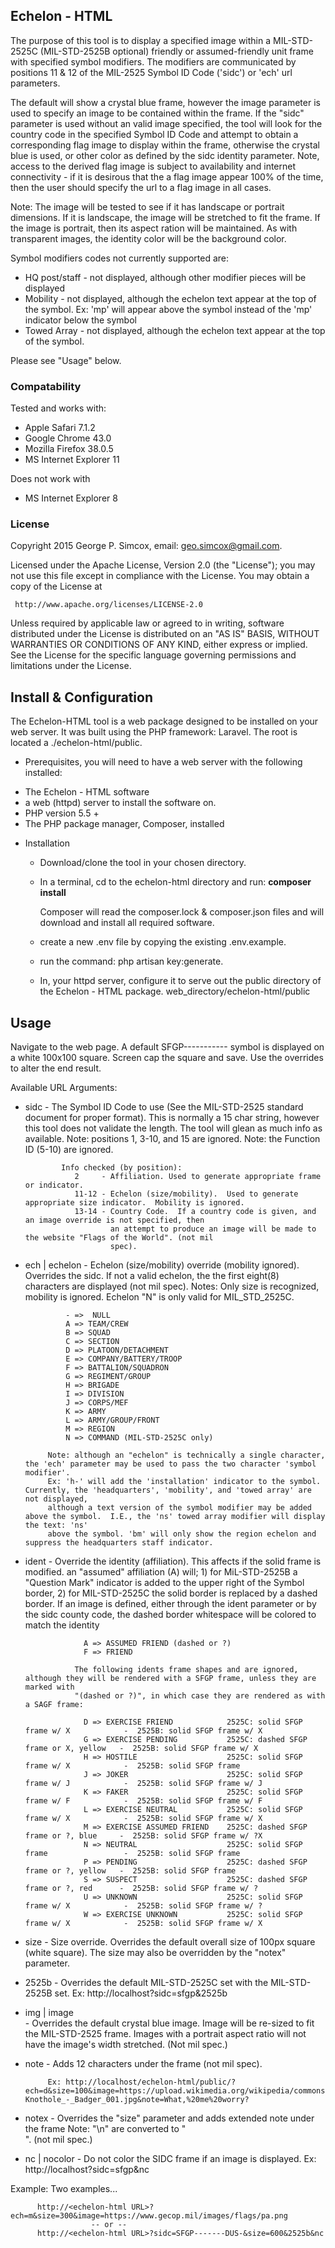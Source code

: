 ## Echelon - HTML
 
 The purpose of this tool is to display a specified image within a MIL-STD-2525C (MIL-STD-2525B optional) friendly or assumed-friendly unit 
 frame with specified symbol modifiers.  The modifiers are communicated by positions 11 & 12 of the MIL-2525 Symbol ID Code ('sidc') or 'ech' 
 url parameters.
 
 The default will show a crystal blue frame, however the image parameter is used to specify an image to be contained within the frame.
 If the "sidc" parameter is used without an valid image specified, the tool will look for the country code in the specified Symbol ID Code and
 attempt to obtain a corresponding flag image to display within the frame, otherwise the crystal blue is used, or other color as defined by 
 the sidc identity parameter.  Note, access to the derived flag image is subject to availability and internet connectivity - if it is desirous 
 that the a flag image appear 100% of the time, then the user should specify the url to a flag image in all cases.
 
 Note:  The image will be tested to see if it has landscape or portrait dimensions.  If it is landscape, the image will be stretched to fit the frame.
 If the image is portrait, then its aspect ration will be maintained.  As with transparent images, the identity color will be the background color.
 
 Symbol modifiers codes not currently supported are: 
   * HQ post/staff - not displayed, although other modifier pieces will be displayed
   * Mobility - not displayed, although the echelon text appear at the top of the symbol.  Ex:  'mp' will appear above the symbol instead of the 
     'mp' indicator below the symbol
   * Towed Array - not displayed, although the echelon text appear at the top of the symbol.
    
 
 Please see "Usage" below.

### Compatability

Tested and works with:

* Apple Safari 7.1.2
* Google Chrome 43.0
* Mozilla Firefox 38.0.5
* MS Internet Explorer 11

Does not work with

* MS Internet Explorer 8

### License

Copyright 2015 George P. Simcox, email: geo.simcox@gmail.com.

Licensed under the Apache License, Version 2.0 (the "License");
you may not use this file except in compliance with the License.
You may obtain a copy of the License at

     http://www.apache.org/licenses/LICENSE-2.0

Unless required by applicable law or agreed to in writing, software
distributed under the License is distributed on an "AS IS" BASIS,
WITHOUT WARRANTIES OR CONDITIONS OF ANY KIND, either express or implied.
See the License for the specific language governing permissions and
limitations under the License.

## Install & Configuration

The Echelon-HTML tool is a web package designed to be installed on your web server.  It was built using the 
PHP framework: Laravel.  The root is located a ./echelon-html/public.

- Prerequisites, you will need to have a web server with the following installed:
 * The Echelon - HTML software
 * a web (httpd) server to install the software on.
 * PHP version 5.5 +
 * The PHP package manager, Composer, installed

- Installation

  * Download/clone the tool in your chosen directory.
  * In a terminal, cd to the echelon-html directory and run: **composer install**
       
       Composer will read the composer.lock & composer.json files and will download and 
       install all required software.
  * create a new .env file by copying the existing .env.example.
  * run the command: php artisan key:generate.
  * In, your httpd server, configure it to serve out the public directory of the Echelon - HTML package.
       web_directory/echelon-html/public
       
## Usage

Navigate to the web page.  A default SFGP----------- symbol is displayed on a white 100x100 square.  Screen cap 
the square and save.  Use the overrides to alter the end result.

Available URL Arguments:

 * sidc   - The Symbol ID Code to use (See the MIL-STD-2525 standard document for proper format).  This is normally 
            a 15 char string, however this tool does not validate the length.  The tool will glean as much info as 
            available. Note: positions 1, 3-10, and 15 are ignored.  Note: the Function ID (5-10) are ignored.
         
               Info checked (by position):
                  2     - Affiliation. Used to generate appropriate frame or indicator.
                  11-12 - Echelon (size/mobility).  Used to generate appropriate size indicator.  Mobility is ignored.
                  13-14 - Country Code.  If a country code is given, and an image override is not specified, then
                          an attempt to produce an image will be made to the website "Flags of the World". (not mil 
                          spec).
                      
 * ech | echelon
          - Echelon (size/mobility) override (mobility ignored).  Overrides the sidc.  If not a valid echelon, the the first eight(8) characters
            are displayed (not mil spec).  Notes: Only size is recognized, mobility is ignored. Echelon "N" is only valid for MIL_STD_2525C.
         
                - =>  NULL
                A => TEAM/CREW
                B => SQUAD
                C => SECTION
                D => PLATOON/DETACHMENT
                E => COMPANY/BATTERY/TROOP
                F => BATTALION/SQUADRON
                G => REGIMENT/GROUP
                H => BRIGADE
                I => DIVISION
                J => CORPS/MEF
                K => ARMY
                L => ARMY/GROUP/FRONT
                M => REGION
                N => COMMAND (MIL-STD-2525C only)
                
            Note: although an "echelon" is technically a single character, the 'ech' parameter may be used to pass the two character 'symbol modifier'. 
            Ex: 'h-' will add the 'installation' indicator to the symbol.  Currently, the 'headquarters', 'mobility', and 'towed array' are not displayed, 
            although a text version of the symbol modifier may be added above the symbol.  I.E., the 'ns' towed array modifier will display the text: 'ns'
            above the symbol. 'bm' will only show the region echelon and suppress the headquarters staff indicator.

 * ident  - Override the identity  (affiliation).  This affects if the solid frame is modified.  an "assumed" 
            affiliation (A) will; 
                1) for MiL-STD-2525B a "Question Mark" indicator is added to the upper right of the Symbol border, 
                2) for MIL-STD-2525C the solid border is replaced by a dashed border. If an image is defined, either 
                   through the ident parameter or by the sidc county code, the dashed border whitespace will be colored
                   to match the identity
              
                    A => ASSUMED FRIEND (dashed or ?)
                    F => FRIEND 
                    
                  The following idents frame shapes and are ignored, although they will be rendered with a SFGP frame, unless they are marked with 
                  "(dashed or ?)", in which case they are rendered as with a SAGF frame:
                  
                    D => EXERCISE FRIEND            2525C: solid SFGP frame w/ X            -  2525B: solid SFGP frame w/ X
                    G => EXERCISE PENDING           2525C: dashed SFGP frame or X, yellow   -  2525B: solid SFGP frame w/ X
                    H => HOSTILE                    2525C: solid SFGP frame w/ X            -  2525B: solid SFGP frame
                    J => JOKER                      2525C: solid SFGP frame w/ J            -  2525B: solid SFGP frame w/ J
                    K => FAKER                      2525C: solid SFGP frame w/ F            -  2525B: solid SFGP frame w/ F
                    L => EXERCISE NEUTRAL           2525C: solid SFGP frame w/ X            -  2525B: solid SFGP frame w/ X
                    M => EXERCISE ASSUMED FRIEND    2525C: dashed SFGP frame or ?, blue     -  2525B: solid SFGP frame w/ ?X
                    N => NEUTRAL                    2525C: solid SFGP frame                 -  2525B: solid SFGP frame
                    P => PENDING                    2525C: dashed SFGP frame or ?, yellow   -  2525B: solid SFGP frame
                    S => SUSPECT                    2525C: dashed SFGP frame or ?, red      -  2525B: solid SFGP frame w/ ?
                    U => UNKNOWN                    2525C: solid SFGP frame w/ X            -  2525B: solid SFGP frame w/ ?
                    W => EXERCISE UNKNOWN           2525C: solid SFGP frame w/ X            -  2525B: solid SFGP frame w/ X
             
 * size   - Size override.  Overrides the default overall size of 100px square (white square).  The size may also be overridden
            by the "notex" parameter.
 
 * 2525b  - Overrides the default MIL-STD-2525C set with the MIL-STD-2525B set. Ex: http://localhost?sidc=sfgp&2525b
 
 * img | image  
          - Overrides the default crystal blue image.  Image will be re-sized to fit the MIL-STD-2525 frame.  Images with a 
            portrait aspect ratio will not have the image's width stretched. (Not mil spec.)
 
 * note   - Adds 12 characters under the frame (not mil spec).
 
            Ex: http://localhost/echelon-html/public/?ech=d&size=100&image=https://upload.wikimedia.org/wikipedia/commons/7/79/Operation_Upshot-Knothole_-_Badger_001.jpg&note=What,%20me%20worry?
 
 * notex  - Overrides the "size" parameter and adds extended note under the frame  Note: "\n" are converted to "<br>". (not mil spec.)
 
 * nc | nocolor
          - Do not color the SIDC frame if an image is displayed. Ex: http://localhost?sidc=sfgp&nc

Example:  Two examples...

          http://<echelon-html URL>?ech=m&size=300&image=https://www.gecop.mil/images/flags/pa.png
                      -- or --
          http://<echelon-html URL>?sidc=SFGP-------DUS-&size=600&2525b&nc


